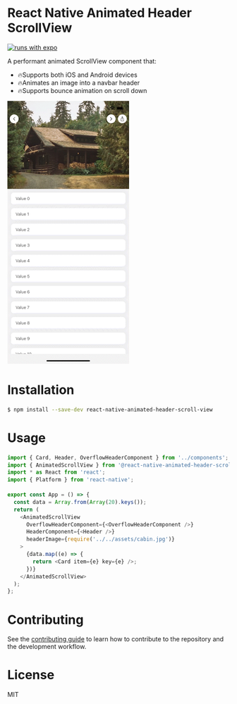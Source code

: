 # React Native Animated Header ScrollView

[![runs with expo](https://img.shields.io/badge/Runs%20with%20Expo-4630EB.svg?style=flat-square&logo=EXPO&labelColor=f3f3f3&logoColor=000)](https://expo.io/)

A performant animated ScrollView component that:
* 🔥Supports both iOS and Android devices
* 🔥Animates an image into a navbar header
* 🔥Supports bounce animation on scroll down

![React Native Animated Header ScrollView](./preview-ios.gif)


# Installation
```sh
$ npm install --save-dev react-native-animated-header-scroll-view
```

# Usage
```typescript
import { Card, Header, OverflowHeaderComponent } from '../components';
import { AnimatedScrollView } from '@react-native-animated-header-scroll-view';
import * as React from 'react';
import { Platform } from 'react-native';

export const App = () => {
  const data = Array.from(Array(20).keys());
  return (
    <AnimatedScrollView
      OverflowHeaderComponent={<OverflowHeaderComponent />}
      HeaderComponent={<Header />}
      headerImage={require('../../assets/cabin.jpg')}
    >
      {data.map((e) => {
        return <Card item={e} key={e} />;
      })}
    </AnimatedScrollView>
  );
};
```

# Contributing

See the [contributing guide](CONTRIBUTING.md) to learn how to contribute to the repository and the development workflow.

# License

MIT
